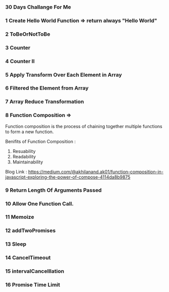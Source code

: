 ### 30 Days Challange For Me

### 1 Create Hello World Function => return always "Hello World"

### 2 ToBeOrNotToBe

### 3 Counter

### 4 Counter II

### 5 Apply Transform Over Each Element in Array

### 6 Filtered the Element from Array

### 7 Array Reduce Transformation

### 8 Function Composition =>

Function composition is the process of chaining together multiple functions to form a new function.

Benifits of Function Composition :

1. Resuability
2. Readability
3. Maintainability

Blog Link : https://medium.com/@akhilanand.ak01/function-composition-in-javascript-exploring-the-power-of-compose-4114da8b9875

### 9 Return Length Of Arguments Passed

### 10 Allow One Function Call.

### 11 Memoize

### 12 addTwoPromises

### 13 Sleep

### 14 CancelTimeout

### 15 intervalCancelllation

### 16 Promise Time Limit
